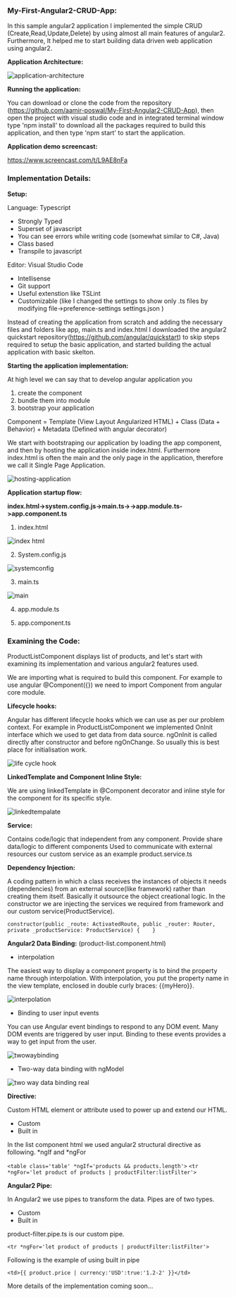 ### My-First-Angular2-CRUD-App:
In this sample angular2 application I implemented the simple CRUD (Create,Read,Update,Delete) by using almost all main features of angular2. Furthermore, It helped me to start building data driven web application using angular2.

**Application Architecture:**

![application-architecture](https://cloud.githubusercontent.com/assets/1701237/23936497/f749dd38-096b-11e7-8eed-a9affcede052.png)

**Running the application:**


You can download or clone the code from the repository (https://github.com/aamir-poswal/My-First-Angular2-CRUD-App), then open the project with visual studio code and in integrated terminal window type 'npm install' to download all the packages required to build this application, and then type 'npm start' to start the application.

**Application demo screencast:**

https://www.screencast.com/t/L9AE8nFa


### Implementation Details:

**Setup:**

Language: Typescript
* Strongly Typed
* Superset of javascript
* You can see errors while writing code (somewhat similar to C#, Java)
* Class based
* Transpile to javascript

Editor: Visual Studio Code
* Intellisense
* Git support
* Useful extenstion like TSLint
* Customizable (like I changed the settings to show only .ts files by modifying file->preference-settings settings.json )

Instead of creating the application from scratch and adding the necessary files and folders like app, main.ts and index.html I downloaded the angular2 quickstart repository(https://github.com/angular/quickstart) to skip steps required to setup the basic application, and started building the actual application with basic skelton.

**Starting the application implementation:**

At high level we can say that to develop angular application you
1. create the component
2. bundle them into module
3. bootstrap your application

Component = Template (View Layout Angularized HTML) + Class (Data + Behavior) + Metadata (Defined with angular decorator)

We start with bootstraping our application by loading the app component, and then by hosting the application inside index.html. Furthermore index.html is often the main and the only page in the application, therefore we call it Single Page Application.

![hosting-application](https://cloud.githubusercontent.com/assets/1701237/23939277/6563dcc6-0979-11e7-91fa-b05075677fcd.png)

**Application startup flow:**

**index.html->system.config.js->main.ts->->app.module.ts->app.component.ts**

1. index.html

![index html](https://cloud.githubusercontent.com/assets/1701237/23939512/70a6cbd8-097a-11e7-8ff6-7d3555e1a091.png)

2. System.config.js

![systemconfig](https://cloud.githubusercontent.com/assets/1701237/23939526/7fc290f2-097a-11e7-88c4-33ccdcb612c6.png)

3. main.ts

![main](https://cloud.githubusercontent.com/assets/1701237/23939534/8c3b849c-097a-11e7-832b-592a29ba56e9.png)

4. app.module.ts

5. app.component.ts

### Examining the Code:

ProductListComponent displays list of products, and let's start with examining its implementation and various angular2 features used. 

We are importing what is required to build this component. For example to use angular @Component({}) we need to import Component from angular core module.

**Lifecycle hooks:**

Angular has different lifecycle hooks which we can use as per our problem context. For example in ProductListComponent we implemented OnInit interface which we used to get data from data source. ngOnInit is called directly after constructor and before ngOnChange. So usually this is best place for initialisation work.

![life cycle hook](https://cloud.githubusercontent.com/assets/1701237/23950672/39b2e5c8-09a5-11e7-872e-ca8d952ff8c1.png)

**LinkedTemplate and Component Inline Style:**

We are using linkedTemplate in @Component decorator and inline style for the component for its specific style.


![linkedtempalate](https://cloud.githubusercontent.com/assets/1701237/23950724/659bdf6e-09a5-11e7-8b7a-4bd10f9265b3.png)

**Service:**

Contains code/logic that independent from any component.
Provide share data/logic to different components
Used to communicate with external resources
our custom service as an example product.service.ts 

**Dependency Injection:**

A coding pattern in which a class receives the instances of objects it needs (dependencies) from an external source(like framework) rather than creating them itself. Basically it outsource the object creational logic.
In the constructor we are injecting the services we required from framework and our custom service(ProductService).

`constructor(public _route: ActivatedRoute, public _router: Router, private _productService: ProductService) {    }`


**Angular2 Data Binding:**
(product-list.component.html)


- interpolation

The easiest way to display a component property is to bind the property name through interpolation. With interpolation, you put the property name in the view template, enclosed in double curly braces: {{myHero}}.

![interpolation](https://cloud.githubusercontent.com/assets/1701237/23950844/ccf20648-09a5-11e7-800c-2b7c0945db53.png)

- Binding to user input events

You can use Angular event bindings to respond to any DOM event. Many DOM events are triggered by user input. Binding to these events provides a way to get input from the user.

![twowaybinding](https://cloud.githubusercontent.com/assets/1701237/23950905/f81a8322-09a5-11e7-86a9-23231b337b1e.png)

- Two-way data binding with ngModel	

![two way data binding real](https://cloud.githubusercontent.com/assets/1701237/23950974/35eb71d4-09a6-11e7-976d-ca69476510a4.png)

**Directive:**

Custom HTML element or attribute used to power up and extend our HTML.
- Custom
- Built in

In the list component html we used angular2 structural directive as following.
*ngIf and *ngFor

`<table class='table' *ngIf='products && products.length'>`
`<tr *ngFor='let product of products | productFilter:listFilter'>`

**Angular2 Pipe:**

In Angular2 we use pipes to transform the data. Pipes are of two types.
- Custom
- Built in

product-filter.pipe.ts is our custom pipe.

`<tr *ngFor='let product of products | productFilter:listFilter'>`

Following is the example of using built in pipe

`<td>{{ product.price | currency:'USD':true:'1.2-2' }}</td>`



More details of the implementation coming soon...


